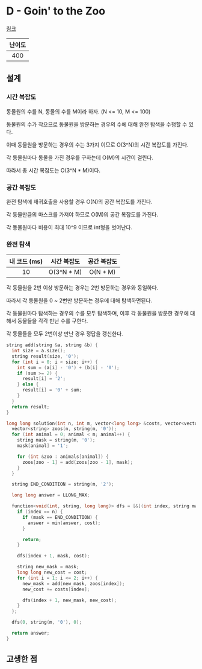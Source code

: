# D - Goin' to the Zoo

[링크](https://atcoder.jp/contests/abc404/tasks/abc404_d)

| 난이도 |
| :----: |
|  400   |

## 설계

### 시간 복잡도

동물원의 수를 N, 동물의 수를 M이라 하자. (N <= 10, M <= 100)

동물원의 수가 작으므로 동물원을 방문하는 경우의 수에 대해 완전 탐색을 수행할 수 있다.

이때 동물원을 방문하는 경우의 수는 3가지 이므로 O(3^N)의 시간 복잡도를 가진다.

각 동물원마다 동물을 가진 경우를 구하는데 O(M)의 시간이 걸린다.

따라서 총 시간 복잡도는 O(3^N \* M)이다.

### 공간 복잡도

완전 탐색에 재귀호출을 사용할 경우 O(N)의 공간 복잡도를 가진다.

각 동물만큼의 마스크를 가져야 하므로 O(M)의 공간 복잡도를 가진다.

각 동물원마다 비용이 최대 10^9 이므로 int형을 벗어난다.

### 완전 탐색

| 내 코드 (ms) | 시간 복잡도 | 공간 복잡도 |
| :----------: | :---------: | :---------: |
|      10      | O(3^N \* M) |  O(N + M)   |

각 동물원을 2번 이상 방문하는 경우는 2번 방문하는 경우와 동일하다.

따라서 각 동물원을 0 ~ 2번만 방문하는 경우에 대해 탐색하면된다.

각 동물원마다 탐색하는 경우의 수를 모두 탐색하며, 이후 각 동물원을 방문한 경우에 대해서 동물들을 각각 만난 수를 구한다.

각 동물들을 모두 2번이상 만난 경우 정답을 갱신한다.

```cpp
string add(string &a, string &b) {
  int size = a.size();
  string result(size, '0');
  for (int i = 0; i < size; i++) {
    int sum = (a[i] - '0') + (b[i] - '0');
    if (sum >= 2) {
      result[i] = '2';
    } else {
      result[i] = '0' + sum;
    }
  }
  return result;
}

long long solution(int n, int m, vector<long long> &costs, vector<vector<int>> &animals) {
  vector<string> zoos(n, string(m, '0'));
  for (int animal = 0; animal < m; animal++) {
    string mask = string(m, '0');
    mask[animal] = '1';

    for (int &zoo : animals[animal]) {
      zoos[zoo - 1] = add(zoos[zoo - 1], mask);
    }
  }

  string END_CONDITION = string(m, '2');

  long long answer = LLONG_MAX;

  function<void(int, string, long long)> dfs = [&](int index, string mask, long long cost) {
    if (index == n) {
      if (mask == END_CONDITION) {
        answer = min(answer, cost);
      }

      return;
    }

    dfs(index + 1, mask, cost);

    string new_mask = mask;
    long long new_cost = cost;
    for (int i = 1; i <= 2; i++) {
      new_mask = add(new_mask, zoos[index]);
      new_cost += costs[index];

      dfs(index + 1, new_mask, new_cost);
    }
  };

  dfs(0, string(m, '0'), 0);

  return answer;
}
```

## 고생한 점
